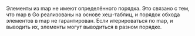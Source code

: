 Элементы из map не имеют определённого порядка. 
Это связано с тем, что map в Go реализованы на основе хеш-таблиц, и порядок обхода элементов в map не гарантирован. Если итерироваться по map, и выводить их, элементы могут выводиться в разном порядке.